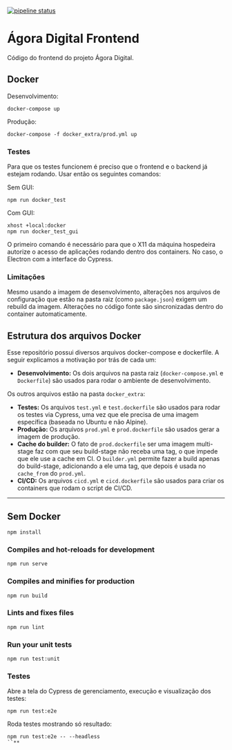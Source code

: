 [![pipeline status](https://gitlab.com/analytics-ufcg/agora-digital-frontend/badges/master/pipeline.svg)](https://gitlab.com/analytics-ufcg/agora-digital-frontend/commits/master)

# Ágora Digital Frontend

Código do frontend do projeto Ágora Digital.

## Docker

Desenvolvimento:
```
docker-compose up
```
Produção:
```
docker-compose -f docker_extra/prod.yml up
```

### Testes

Para que os testes funcionem é preciso que o frontend e o backend já estejam rodando.
Usar então os seguintes comandos:

Sem GUI:
```
npm run docker_test
```
Com GUI:
```
xhost +local:docker
npm run docker_test_gui
```
O primeiro comando é necessário para que o X11 da máquina hospedeira autorize o acesso de aplicações rodando dentro dos containers. No caso, o Electron com a interface do Cypress.

### Limitações

Mesmo usando a imagem de desenvolvimento, alterações nos arquivos de configuração que estão na pasta raiz (como `package.json`) exigem um rebuild da imagem. Alterações no código fonte são sincronizadas dentro do container automaticamente.

## Estrutura dos arquivos Docker

Esse repositório possui diversos arquivos docker-compose e dockerfile.
A seguir explicamos a motivação por trás de cada um:

- **Desenvolvimento:** Os dois arquivos na pasta raiz (`docker-compose.yml` e `Dockerfile`) são usados para rodar o ambiente de desenvolvimento.

Os outros arquivos estão na pasta `docker_extra`:

- **Testes:** Os arquivos `test.yml` e `test.dockerfile` são usados para rodar os testes via Cypress, uma vez que ele precisa de uma imagem específica (baseada no Ubuntu e não Alpine).
- **Produção:** Os arquivos `prod.yml` e `prod.dockerfile` são usados gerar a imagem de produção.
- **Cache do builder:** O fato de `prod.dockerfile` ser uma imagem multi-stage faz com que seu build-stage não receba uma tag, o que impede que ele use a cache em CI. O `builder.yml` permite fazer a build apenas do build-stage, adicionando a ele uma tag, que depois é usada no `cache_from` do `prod.yml`.
- **CI/CD:** Os arquivos `cicd.yml` e `cicd.dockerfile` são usados para criar os containers que rodam o script de CI/CD.

---

## Sem Docker
```
npm install
```

### Compiles and hot-reloads for development
```
npm run serve
```

### Compiles and minifies for production
```
npm run build
```

### Lints and fixes files
```
npm run lint
```

### Run your unit tests
```
npm run test:unit
```

### Testes

Abre a tela do Cypress de gerenciamento, execução e visualização dos testes:
```
npm run test:e2e 
```
Roda testes mostrando só resultado:
```
npm run test:e2e -- --headless
``**
